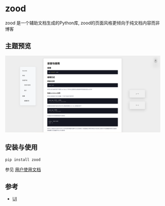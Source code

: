 # zood

zood 是一个辅助文档生成的Python库, zood的页面风格更倾向于纯文档内容而非博客

## 主题预览

[![20230101121438](https://raw.githubusercontent.com/learner-lu/picbed/master/20230101121438.png)](https://luzhixing12345.github.io/zood/)

## 安装与使用

```bash
pip install zood
```

参见 [用户使用文档](https://luzhixing12345.github.io/zood/)

## 参考

- [UI](https://remixicon.com/)